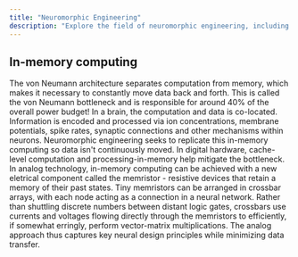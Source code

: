 ```yaml
---
title: "Neuromorphic Engineering"
description: "Explore the field of neuromorphic engineering, including its history, applications, and future directions. Learn about the latest research and development in neuromorphic hardware and software."
---
```



## In-memory computing
The von Neumann architecture separates computation from memory, which makes it necessary to constantly move data back and forth. This is called the von Neumann bottleneck and is responsible for around 40% of the overall power budget!
In a brain, the computation and data is co-located. 
Information is encoded and processed via ion concentrations, membrane potentials, spike rates, synaptic connections and other mechanisms within neurons. 
Neuromorphic engineering seeks to replicate this in-memory computing so data isn't continuously moved. In digital hardware, cache-level computation and processing-in-memory help mitigate the bottleneck. In analog technology, in-memory computing can be achieved with a new eletrical component called the memristor - resistive devices that retain a memory of their past states. 
Tiny memristors can be arranged in crossbar arrays, with each node acting as a connection in a neural network. Rather than shuttling discrete numbers between distant logic gates, crossbars use currents and voltages flowing directly through the memristors to efficiently, if somewhat erringly, perform vector-matrix multiplications. The analog approach thus captures key neural design principles while minimizing data transfer. 
